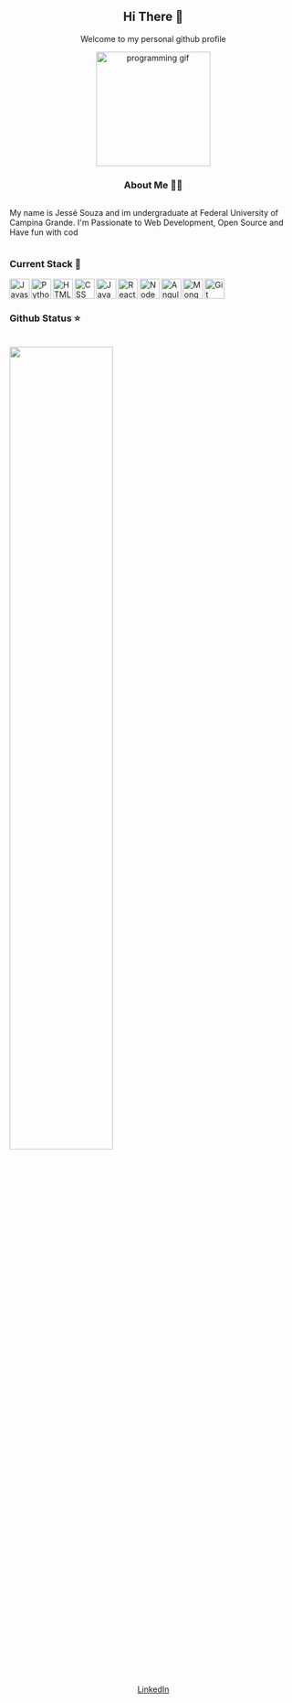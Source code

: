 <section align="center">
    <h2>Hi There 👋</h2>
    <p>Welcome to my personal github profile</p>
    <img src="https://i2.wp.com/allhtaccess.info/wp-content/uploads/2018/03/programming.gif?fit=1281%2C716&ssl=1" alt="programming gif" height="200px">
</section>
<section style="display: flex; flex-direction: column; align-items: center">
    <h3>About Me 👨‍💻</h3>
    <div>
        <p>My name is Jessé Souza and im undergraduate at Federal University of Campina Grande. I'm Passionate to Web Development, Open Source and Have fun with cod</p>
    </div>
</section>
<section>
    <h3>Current Stack 🧱</h3>
    <img align="left" src="https://pcodinomebzero.neocities.org/Imagens/javascript1.png" alt="Javascript" height="35px">
    <img align="left" src="https://cdn3.iconfinder.com/data/icons/logos-and-brands-adobe/512/267_Python-512.png" alt="Python" height="35px">
    <img align="left" src="https://image.flaticon.com/icons/png/512/1216/1216733.png" alt="HTML5" height="35px">
    <img align="left" src="https://cdn4.iconfinder.com/data/icons/iconsimple-programming/512/css-512.png" alt="CSS" height="35px">
    <img align="left" src="https://cdn.iconscout.com/icon/free/png-512/java-43-569305.png" alt="Java" height="35px">
    <img align="left" src="https://upload.wikimedia.org/wikipedia/commons/thumb/a/a7/React-icon.svg/1280px-React-icon.svg.png" alt="React" height="35px">
    <img align="left" src="https://cdn.iconscout.com/icon/free/png-512/node-js-1174925.png" alt="NodeJS" height="35px">
    <img align="left" src="https://1.bp.blogspot.com/-MwJI22_Ek_0/XJQEjL9WGjI/AAAAAAAAJSs/Kd9WAGTItDoTRoaIFLE8qwOrj3STIMbfQCK4BGAYYCw/s1600/logo%2Bangular%2Bicon.png" alt="Angular" height="35px">
    <img align="left" src="https://img.icons8.com/color/452/mongodb.png" alt="MongoDB" height="35px">
    <img src="https://upload.wikimedia.org/wikipedia/commons/thumb/3/3f/Git_icon.svg/1024px-Git_icon.svg.png" alt="Git" height="35px">
</section>
<section>
    <h3>Github Status ⭐</h3>
    <br>
    <a href="https://github.com/anuraghazra/github-readme-stats">
        <img src="https://github-readme-stats.vercel.app/api?username=jessescn&show_icons=true&theme=radical"width="60%"/>
    </a>
</section>
<footer align="center">
    <a href="https://www.linkedin.com/in/jess%C3%A9-souza-15aa56190/">LinkedIn</a>
</footer>







